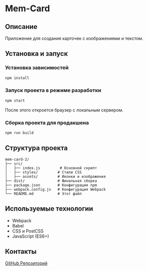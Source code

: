 # Mem-Card

## Описание
Приложение для создания карточек с изображениями и текстом.

## Установка и запуск

### Установка зависимостей
```sh
npm install
```

### Запуск проекта в режиме разработки
```sh
npm start
```
После этого откроется браузер с локальным сервером.

### Сборка проекта для продакшена
```sh
npm run build
```

## Структура проекта
```
mem-card-2/
├── src/
│   ├── index.js         # Основной скрипт
│   ├── styles/         # Стили CSS
│   ├── assets/         # Иконки и изображения
├── dist/               # Финальная сборка
├── package.json        # Конфигурация npm
├── webpack.config.js   # Конфигурация Webpack
└── README.md           # Этот файл
```

## Используемые технологии
- Webpack
- Babel
- CSS и PostCSS
- JavaScript (ES6+)

## Контакты
[GitHub Репозиторий](https://github.com/1234445666666/mem-card)

